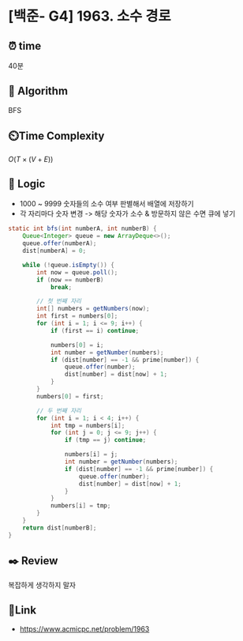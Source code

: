 # [백준- G4] 1963. 소수 경로
 
## ⏰  **time**
40분

## :pushpin: **Algorithm**
BFS

## ⏲️**Time Complexity**
$O(T × (V + E))$

## :round_pushpin: **Logic**
- 1000 ~ 9999 숫자들의 소수 여부 판별해서 배열에 저장하기
- 각 자리마다 숫자 변경 -> 해당 숫자가 소수 & 방문하지 않은 수면 큐에 넣기
```java
static int bfs(int numberA, int numberB) {
    Queue<Integer> queue = new ArrayDeque<>();
    queue.offer(numberA);
    dist[numberA] = 0;

    while (!queue.isEmpty()) {
        int now = queue.poll();
        if (now == numberB)
            break;

        // 첫 번째 자리
        int[] numbers = getNumbers(now);
        int first = numbers[0];
        for (int i = 1; i <= 9; i++) {
            if (first == i) continue;

            numbers[0] = i;
            int number = getNumber(numbers);
            if (dist[number] == -1 && prime[number]) {
                queue.offer(number);
                dist[number] = dist[now] + 1;
            }
        }
        numbers[0] = first;

        // 두 번째 자리
        for (int i = 1; i < 4; i++) {
            int tmp = numbers[i];
            for (int j = 0; j <= 9; j++) {
                if (tmp == j) continue;

                numbers[i] = j;
                int number = getNumber(numbers);
                if (dist[number] == -1 && prime[number]) {
                    queue.offer(number);
                    dist[number] = dist[now] + 1;
                }
            }
            numbers[i] = tmp;
        }
    }
    return dist[numberB];
}
```

## :black_nib: **Review**
복잡하게 생각하지 말자

## 📡**Link**
- https://www.acmicpc.net/problem/1963
